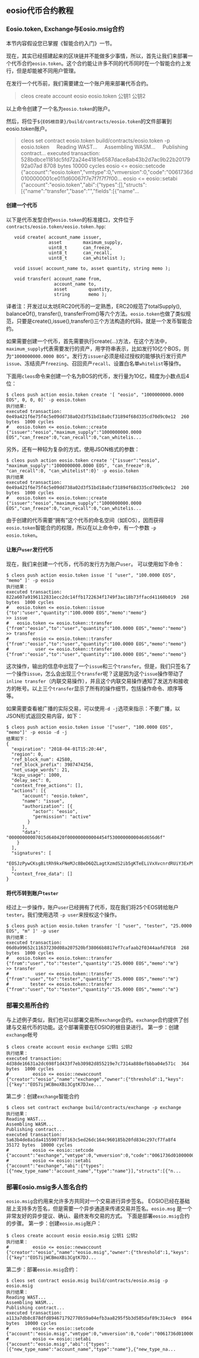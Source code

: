 ## eosio代币合约教程

### Eosio.token, Exchange与Eosio.msig合约
本节内容假设您已掌握《智能合约入门》一节。

现在，其实已经搭建起来的区块链并不能做多少事情，所以，首先让我们来部署一个代币合约`eosio.token`。这个合约能让许多不同的代币同时在一个智能合约上发行，但是却能被不同用户管理。

在发行一个代币前，我们需要建立一个账户用来部署代币合约。
> cleos create account eosio eosio.token 公钥1 公钥2

以上命令创建了一个名为`eosio.token`的账户。

然后，将位于`${EOS根目录}/build/contracts/eosio.token`的文件部署到eosio.token账户。
> cleos set contract eosio.token build/contracts/eosio.token -p eosio.token
> &nbsp;&nbsp;&nbsp;&nbsp;Reading WAST...
> &nbsp;&nbsp;&nbsp;&nbsp;Assembling WASM...
> &nbsp;&nbsp;&nbsp;&nbsp;Publishing contract...
> executed transaction: 528bdbce1181dc5fd72a24e4181e6587dace8ab43b2d7ac9b22b2017992a07ad  8708 bytes  10000 cycles
>          eosio <= eosio::setcode               {"account":"eosio.token","vmtype":0,"vmversion":0,"code":"0061736d0100000001ce011d60067f7e7f7f7f7f00...
>          eosio <= eosio::setabi                {"account":"eosio.token","abi":{"types":[],"structs":[{"name":"transfer","base":"","fields":[{"name"...

#### 创建一个代币
以下是代币发型合约`eosio.token`的标准接口，文件位于 `contracts/eosio.token/eosio.token.hpp`:
```
   void create( account_name issuer,
                asset        maximum_supply,
                uint8_t      can_freeze,
                uint8_t      can_recall,
                uint8_t      can_whitelist );

   void issue( account_name to, asset quantity, string memo );

   void transfer( account_name from,
                  account_name to,
                  asset        quantity,
                  string       memo );
```
译者注：开发过以太坊ERC20代币的一定熟悉，ERC20规范了totalSupply(), balanceOf(), transfer(), transferFrom()等六个方法。`eosio.token`也做了类似规范，只要是create(),issue(),transfer()三个方法构造的代码，就是一个发币智能合约。

如果需要创建一个代币，首先需要执行create(...)方法，在这个方法中，`maximum_supply`代表需要发行的资产，用字符串表示，比如发行10亿个BOS，则为`"1000000000.0000 BOS"`。发行方`issuer`必须是经过授权的能够执行发行资产`issue`、冻结资产`freezing`、召回资产`recall`、设置白名单`whitelist`等操作。

下面用`cleos`命令来创建一个名为BOS的代币，发行量为10亿，精度为小数点后4位：
```
$ cleos push action eosio.token create '[ "eosio", "1000000000.0000 EOS", 0, 0, 0]' -p eosio.token
执行结果:
executed transaction: 0e49a421f6e75f4c5e09dd738a02d3f51bd18a0cf31894f68d335cd70d9c0e12  260 bytes  1000 cycles
#   eosio.token <= eosio.token::create          {"issuer":"eosio","maximum_supply":"1000000000.0000 EOS","can_freeze":0,"can_recall":0,"can_whitelis...
```

另外，还有一种较为复杂的方式，使用JSON格式的参数：
```
$ cleos push action eosio.token create '{"issuer":"eosio", "maximum_supply":"1000000000.0000 EOS", "can_freeze":0, "can_recall":0, "can_whitelist":0}' -p eosio.token
执行结果
executed transaction: 0e49a421f6e75f4c5e09dd738a02d3f51bd18a0cf31894f68d335cd70d9c0e12  260 bytes  1000 cycles
#   eosio.token <= eosio.token::create          {"issuer":"eosio","maximum_supply":"1000000000.0000 EOS","can_freeze":0,"can_recall":0,"can_whitelis...
```
由于创建的代币需要“拥有”这个代币的命名空间（如EOS），因而获得`eosio.token`智能合约的权限，所以在以上命令中，有一个参数 `-p eosio.token`。

#### 让账户`user`发行代币
现在，我们来创建一个代币，代币的发行方为账户`user`。
可以使用如下命令：
```
$ cleos push action eosio.token issue '[ "user", "100.0000 EOS", "memo" ]' -p eosio
执行结果：
executed transaction: 822a607a9196112831ecc2dc14ffb1722634f1749f3ac18b73ffacd41160b019  268 bytes  1000 cycles
#   eosio.token <= eosio.token::issue           {"to":"user","quantity":"100.0000 EOS","memo":"memo"}
>> issue
#   eosio.token <= eosio.token::transfer        {"from":"eosio","to":"user","quantity":"100.0000 EOS","memo":"memo"}
>> transfer
#         eosio <= eosio.token::transfer        {"from":"eosio","to":"user","quantity":"100.0000 EOS","memo":"memo"}
#          user <= eosio.token::transfer        {"from":"eosio","to":"user","quantity":"100.0000 EOS","memo":"memo"}
```
这次操作，输出的信息中出现了一个`issue`和三个`transfer`。但是，我们只签名了一个操作`issue`，怎么会出现三个`transfer`呢？这是因为这个`issue`操作带动了`inline transfer`（内联交易操作），并且这个内联交易操作通知了发送方和接收方的帐号。以上三个`transfer`显示了所有的操作细节，包括操作命令、顺序等等。

如果需要查看被广播的实际交易，可以使用`-d -j`选项来指示：不要广播，以JSON形式返回交易内容，如下：
```
$ cleos push action eosio.token issue '["user", "100.0000 EOS", "memo"]' -p eosio -d -j
结果如下：
{
  "expiration": "2018-04-01T15:20:44",
  "region": 0,
  "ref_block_num": 42580,
  "ref_block_prefix": 3987474256,
  "net_usage_words": 21,
  "kcpu_usage": 1000,
  "delay_sec": 0,
  "context_free_actions": [],
  "actions": [{
      "account": "eosio.token",
      "name": "issue",
      "authorization": [{
          "actor": "eosio",
          "permission": "active"
        }
      ],
      "data": "00000000007015d640420f000000000004454f5300000000046d656d6f"
    }
  ],
  "signatures": [
    "EOSJzPywCKsgBitRh9kxFNeMJc8BeD6QZLagtXzmdS2ib5gKTeELiVxXvcnrdRUiY3ExP9saVkdkzvUNyRZSXj2CLJnj7U42H"
  ],
  "context_free_data": []
}
```

#### 将代币转到账户`tester`
经过上一步操作，账户`user`已经拥有了代币，现在我们将25个EOS转给账户`tester`。我们使用选项 `-p user`来授权这个操作。
```
$ cleos push action eosio.token transfer '[ "user", "tester", "25.0000 EOS", "m" ]' -p user
执行结果：
executed transaction: 06d0a99652c11637230d08a207520bf38066b8817ef7cafaab2f0344aafd7018  268 bytes  1000 cycles
#   eosio.token <= eosio.token::transfer        {"from":"user","to":"tester","quantity":"25.0000 EOS","memo":"m"}
>> transfer
#          user <= eosio.token::transfer        {"from":"user","to":"tester","quantity":"25.0000 EOS","memo":"m"}
#        tester <= eosio.token::transfer        {"from":"user","to":"tester","quantity":"25.0000 EOS","memo":"m"}
```
### 部署交易所合约
与上述例子类似，我们也可以部署交易所`exchange`合约。`exchange`合约提供了创建与交易代币的功能。这个部署需要在EOSIO的根目录进行。
第一步：创建`exchange`帐号
```
$ cleos create account eosio exchange 公钥1 公钥2
执行结果：
executed transaction: 4d38de16631a2dc698f1d433f7eb30982d855219e7c7314a888efbbba04e571c  364 bytes  1000 cycles
#         eosio <= eosio::newaccount            {"creator":"eosio","name":"exchange","owner":{"threshold":1,"keys":[{"key":"EOS7ijWCBmoXBi3CgtK7DJxe...
```

第二步：创建`exchange`智能合约
```
$ cleos set contract exchange build/contracts/exchange -p exchange
执行结果：
Reading WAST...
Assembling WASM...
Publishing contract...
executed transaction: 5a63b4de8a1da415590778f163c5ed26dc164c960185b20fd834c297cf7fa8f4  35172 bytes  10000 cycles
#         eosio <= eosio::setcode               {"account":"exchange","vmtype":0,"vmversion":0,"code":"0061736d0100000001f0023460067f7e7f7f7f7f00600...
#         eosio <= eosio::setabi                {"account":"exchange","abi":{"types":[{"new_type_name":"account_name","type":"name"}],"structs":[{"n...
```

### 部署Eosio.msig多人签名合约
`eosio.msig`合约用来允许多方共同对一个交易进行异步签名。
EOSIO已经在基础层上支持多方签名，但是需要一个异步通道来传递交易并签名。`eosio.msg` 是一个非常友好的异步提议、确认、最终发布交易的方式。
下面是部署`eosio.msig`合约的步骤。
第一步：创建`eosio.msig`账户：
```
$ cleos create account eosio eosio.msig 公钥1 公钥2 
执行结果：
#         eosio <= eosio::newaccount            {"creator":"eosio","name":"eosio.msig","owner":{"threshold":1,"keys":[{"key":"EOS7ijWCBmoXBi3CgtK7DJ...
```
第二步：部署`eosio.msig`合约：
```
$ cleos set contract eosio.msig build/contracts/eosio.msig -p eosio.msig
执行结果：
Reading WAST...
Assembling WASM...
Publishing contract...
executed transaction: a113a7db8c878dfd894671792770b59a04efb3aa8295f5b3d585daf89c314ec9  8964 bytes  10000 cycles
#         eosio <= eosio::setcode               {"account":"eosio.msig","vmtype":0,"vmversion":0,"code":"0061736d0100000001bd011b60047f7e7e7f0060047...
#         eosio <= eosio::setabi                {"account":"eosio.msig","abi":{"types":[{"new_type_name":"account_name","type":"name"},{"new_type_na...
```
